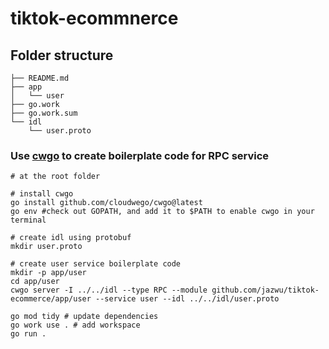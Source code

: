 # tiktok-ecommnerce

## Folder structure

```base
├── README.md
├── app
│   └── user
├── go.work
├── go.work.sum
└── idl
    └── user.proto
```

### Use [cwgo](https://github.com/cloudwego/cwgo) to create boilerplate code for RPC service

```base
# at the root folder

# install cwgo
go install github.com/cloudwego/cwgo@latest
go env #check out GOPATH, and add it to $PATH to enable cwgo in your terminal

# create idl using protobuf
mkdir user.proto

# create user service boilerplate code
mkdir -p app/user
cd app/user
cwgo server -I ../../idl --type RPC --module github.com/jazwu/tiktok-ecommerce/app/user --service user --idl ../../idl/user.proto

go mod tidy # update dependencies
go work use . # add workspace
go run .
```


